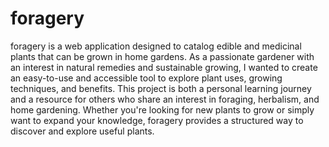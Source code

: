 # foragery

foragery is a web application designed to catalog edible and medicinal plants that can be grown in home gardens. As a passionate gardener with an interest in natural remedies and sustainable growing, I wanted to create an easy-to-use and accessible tool to explore plant uses, growing techniques, and benefits.
This project is both a personal learning journey and a resource for others who share an interest in foraging, herbalism, and home gardening. Whether you're looking for new plants to grow or simply want to expand your knowledge, foragery provides a structured way to discover and explore useful plants.

